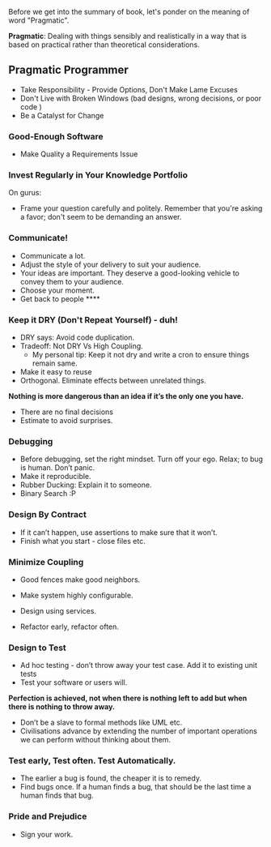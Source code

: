 Before we get into the summary of book, let's ponder on the meaning of word "Pragmatic". 

**Pragmatic**: Dealing with things sensibly and realistically in a way that is based on practical rather than theoretical considerations.


## Pragmatic Programmer

* Take Responsibility - Provide Options, Don't Make Lame Excuses 
* Don't Live with Broken Windows (bad designs, wrong decisions, or poor code )
* Be a Catalyst for Change

### Good-Enough Software 
* Make Quality a Requirements Issue 

### Invest Regularly in Your Knowledge Portfolio 
On gurus:
- Frame your question carefully and politely. Remember that you're asking a favor; don't seem to be demanding an answer. 

### Communicate! 
- Communicate a lot.
- Adjust the style of your delivery to suit your audience.
- Your ideas are important. They deserve a good-looking vehicle to convey them to your audience. 
- Choose your moment.
- Get back to people ****

### Keep it DRY (Don't Repeat Yourself) - duh! 
- DRY says: Avoid code duplication.
- Tradeoff: Not DRY Vs High Coupling. 
    - My personal tip: Keep it not dry and write a cron to ensure things remain same.
- Make it easy to reuse
- Orthogonal. Eliminate effects between unrelated things.

**Nothing is more dangerous than an idea if it’s the only one you have.**
- There are no final decisions
- Estimate to avoid surprises.

### Debugging
- Before debugging, set the right mindset. Turn off your ego. Relax; to bug is human. Don’t panic. 
- Make it reproducible.
- Rubber Ducking: Explain it to someone.
- Binary Search :P

### Design By Contract
- If it can’t happen, use assertions to make sure that it won’t. 
- Finish what you start - close files etc. 

### Minimize Coupling 
- Good fences make good neighbors. 

- Make system highly configurable.
- Design using services. 

- Refactor early, refactor often.

### Design to Test
- Ad hoc testing - don’t throw away your test case. Add it to existing unit tests
- Test your software or users will.

**Perfection is achieved, not when there is nothing left to add but when there is nothing to throw away.**

- Don’t be a slave to formal methods like UML etc.
- Civilisations advance by extending the number of important operations we can perform without thinking about them. 


### Test early, Test often. Test Automatically. 
- The earlier a bug is found, the cheaper it is to remedy. 
- Find bugs once. If a human finds a bug, that should be the last time a human finds that bug.

### Pride and Prejudice
- Sign your work.
